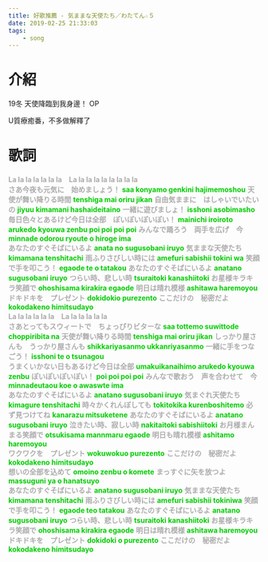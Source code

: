 ```yaml
---
title: 好歌推薦 - 気ままな天使たち／わたてん☆５
date: 2019-02-25 21:33:03
tags:
	- song
---
```


# 介紹

19冬 天使降臨到我身邊！ OP

U質療癒番，不多做解釋了

<!-- more -->

# 歌詞

**<font color=#ABABAB>La la la la la la la　La la la la la la la la la</font>**
<br>
**<font color=#ABABAB>さあ今夜も元気に　始めましょう！</font>**
**<font color=#00CC00>saa konyamo genkini hajimemoshou</font>**
**<font color=#ABABAB>天使が舞い降りる時間</font>**
**<font color=#00CC00>tenshiga mai oriru jikan</font>**
**<font color=#ABABAB>自由気ままに　はしゃいでいたいの</font>**
**<font color=#00CC00>jiyuu kimamani hashaideitaino</font>**
**<font color=#ABABAB>一緒に遊びましょ！</font>**
**<font color=#00CC00>isshoni asobimasho</font>**
<br>
**<font color=#ABABAB>毎日色々とあるけど今日は全部　ぽいぽいぽいぽい！</font>**
**<font color=#00CC00>mainichi iroiroto arukedo kyouwa zenbu poi poi poi poi</font>**
**<font color=#ABABAB>みんなで踊ろう　両手を広げ　今</font>**
**<font color=#00CC00>minnade odorou ryoute  o hiroge ima</font>**
<br>
**<font color=#ABABAB>あなたのすぐそばにいるよ</font>**
**<font color=#00CC00>anata no sugusobani iruyo</font>**
**<font color=#ABABAB>気ままな天使たち</font>**
**<font color=#00CC00>kimamana tenshitachi</font>**
**<font color=#ABABAB>雨ふりさびしい時には</font>**
**<font color=#00CC00>amefuri sabishii tokini wa</font>**
**<font color=#ABABAB>笑顔で手を叩こう！</font>**
**<font color=#00CC00>egaode te o tatakou</font>**
**<font color=#ABABAB>あなたのすぐそばにいるよ</font>**
**<font color=#00CC00>anatano sugusobani iruyo</font>**
**<font color=#ABABAB>つらい時、悲しい時</font>**
**<font color=#00CC00>tsuraitoki kanashiitoki</font>**
**<font color=#ABABAB>お星様キラキラ笑顔で</font>**
**<font color=#00CC00>ohoshisama kirakira egaode</font>**
**<font color=#ABABAB>明日は晴れ模様</font>**
**<font color=#00CC00>ashitawa haremoyou</font>**
<br>
**<font color=#ABABAB>ドキドキを　プレゼント</font>**
**<font color=#00CC00>dokidokio purezento</font>**
**<font color=#ABABAB>ここだけの　秘密だよ</font>**
**<font color=#00CC00>kokodakeno himitsudayo</font>**
<br>
**<font color=#ABABAB>La la la la la la　La la la la la la</font>**
<br>
**<font color=#ABABAB>さあとってもスウィートで　ちょっぴりビターな</font>**
**<font color=#00CC00>saa tottemo suwittode choppiribita na</font>**
**<font color=#ABABAB>天使が舞い降りる時間</font>**
**<font color=#00CC00>tenshiga mai oriru jikan</font>**
**<font color=#ABABAB>しっかり屋さんも　うっかり屋さんも</font>**
**<font color=#00CC00>shikkariyasanmo ukkanriyasanmo</font>**
**<font color=#ABABAB>一緒に手をつなごう！</font>**
**<font color=#00CC00>isshoni te o tsunagou</font>**
<br>
**<font color=#ABABAB>うまくいかない日もあるけど今日は全部</font>**
**<font color=#00CC00>umakuikanaihimo arukedo kyouwa zenbu</font>**
**<font color=#ABABAB>ぽいぽいぽいぽい！</font>**
**<font color=#00CC00>poi poi poi poi</font>**
**<font color=#ABABAB>みんなで歌おう　声を合わせて　今</font>**
**<font color=#00CC00>minnadeutaou koe o awaswte ima</font>**
<br>
**<font color=#ABABAB>あなたのすぐそばにいるよ</font>**
**<font color=#00CC00>anatano sugusobani iruyo</font>**
**<font color=#ABABAB>気まぐれ天使たち</font>**
**<font color=#00CC00>kimagure tenshitachi</font>**
**<font color=#ABABAB>時々かくれんぼしても</font>**
**<font color=#00CC00>tokitokika kurenboshitemo</font>**
**<font color=#ABABAB>必ず見つけてね</font>**
**<font color=#00CC00>kanarazu mitsuketene</font>**
**<font color=#ABABAB>あなたのすぐそばにいるよ</font>**
**<font color=#00CC00>anatano sugusobani iruyo</font>**
**<font color=#ABABAB>泣きたい時、寂しい時</font>**
**<font color=#00CC00>nakitaitoki sabishiitoki</font>**
**<font color=#ABABAB>お月様まんまる笑顔で</font>**
**<font color=#00CC00>otsukisama mannmaru egaode</font>**
**<font color=#ABABAB>明日も晴れ模様</font>**
**<font color=#00CC00>ashitamo haremoyou</font>**
<br>
**<font color=#ABABAB>ワ<font color=#ABABAB>クワク</font>を　プレゼント**
**<font color=#00CC00>wokuwokuo purezento</font>**
**<font color=#ABABAB>ここだけの　秘密だよ</font>**
**<font color=#00CC00>kokodakeno himitsudayo</font>**
<br>
**<font color=#ABABAB>想いの全部を込めて</font>**
**<font color=#00CC00>omoino zenbu o komete</font>**
**ま<font color=#ABABAB>っすぐに矢を放つよ</font>**
**<font color=#00CC00>massuguni ya o hanatsuyo</font>**
<br>
**<font color=#ABABAB>あなたのすぐそばにいるよ</font>**
**<font color=#00CC00>anatano sugusobani iruyo</font>**
**<font color=#ABABAB>気ままな天使たち</font>**
**<font color=#00CC00>kimamana tenshitachi</font>**
**<font color=#ABABAB>雨ふりさびしい時には</font>**
**<font color=#00CC00>amefuri sabishii tokiniwa</font>**
**<font color=#ABABAB>笑顔で手を叩こう！</font>**
**<font color=#00CC00>egaode teo tatakou</font>**
**<font color=#ABABAB>あなたのすぐそばにいるよ</font>**
**<font color=#00CC00>anatano sugusobani iruyo</font>**
**<font color=#ABABAB>つらい時、悲しい時</font>**
**<font color=#00CC00>tsuraitoki kanashiitoki</font>**
**<font color=#ABABAB>お星様キラキラ笑顔で</font>**
**<font color=#00CC00>ohoshisama kirakira egaode</font>**
**<font color=#ABABAB>明日は晴れ模様</font>**
**<font color=#00CC00>ashitawa haremoyou</font>**
<br>
**<font color=#ABABAB>ドキドキを　プレゼント</font>**
**<font color=#00CC00>dokidoki o purezento</font>**
**<font color=#ABABAB>ここだけの　秘密だよ</font>**
**<font color=#00CC00>kokodakeno himitsudayo</font>**
